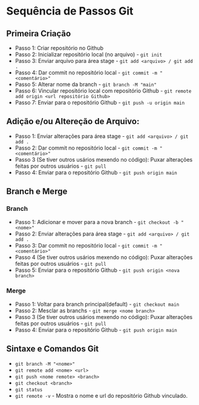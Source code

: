 # Sequência de Passos Git

## Primeira Criação

* Passo 1: Criar repositório no Github
* Passo 2: Inicializar repositório local (no arquivo) - `git init`
* Passo 3: Enviar arquivo para área stage - `git add <arquivo> / git add .`
* Passo 4: Dar commit no repositório local - `git commit -m "<comentário>"`
* Passo 5: Alterar nome da branch - `git branch -M "main"`
* Passo 6: Vincular repositório local com repositório Github - `git remote add origin <url repositório Github>`
* Passo 7: Enviar para o repositório Github - `git push -u origin main`

## Adição e/ou Altereção de Arquivo:

* Passo 1: Enviar alterações para área stage - `git add <arquivo> / git add .`
* Passo 2: Dar commit no repositório local - `git commit -m "<comentário>"`
* Passo 3 (Se tiver outros usários mexendo no código): Puxar alterações feitas por outros usuários - `git pull`
* Passo 4: Enviar para o repositório Github - `git push origin main`

## Branch e Merge

### Branch

* Passo 1: Adicionar e mover para a nova branch - `git checkout -b "<nome>"`
* Passo 2: Enviar alterações para área stage - `git add <arquivo> / git add .`
* Passo 3: Dar commit no repositório local - `git commit -m "<comentário>"`
* Passo 4 (Se tiver outros usários mexendo no código): Puxar alterações feitas por outros usuários - `git pull`
* Passo 5: Enviar para o repositório Github - `git push origin <nova branch>`

### Merge

* Passo 1: Voltar para branch principal(default) - `git checkout main`
* Passo 2: Mesclar as branchs - `git merge <nome branch>`
* Passo 3 (Se tiver outros usários mexendo no código): Puxar alterações feitas por outros usuários - `git pull`
* Passo 4: Enviar para o repositório Github - `git push origin main`

## Sintaxe e Comandos Git

* `git branch -M "<nome>"`
* `git remote add <nome> <url>`
* `git push <nome remote> <branch>`
* `git checkout <branch>`
* `git status`
* `git remote -v` - Mostra o nome e url do repositório Github vinculado.